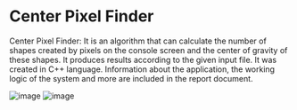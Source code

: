 # Center Pixel Finder
Center Pixel Finder: It is an algorithm that can calculate the number of shapes created by pixels on the console screen and the center of gravity of these shapes. It produces results according to the given input file. It was created in C++ language. Information about the application, the working logic of the system and more are included in the report document.

![image](https://user-images.githubusercontent.com/93661411/140266760-06ebc009-6961-4bda-91d6-a4e0c0f4aa91.png)
![image](https://user-images.githubusercontent.com/93661411/140266781-c8cbb71f-d0fc-4ff5-89c7-769c49c4a2d2.png)

 
